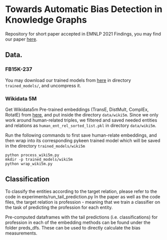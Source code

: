 # Towards Automatic Bias Detection in Knowledge Graphs
Repository for short paper accepted in EMNLP 2021 Findings, you may find our paper [here](
https://aclanthology.org/2021.findings-emnlp.321/).


## Data.
### FB15K-237
You may download our trained models from [here](https://polybox.ethz.ch/index.php/s/pLp8Bmp9abrytIQ) in directory `trained_models/`, and uncompress it.

### Wikidata 5M
Get Wikidata5m Pre-trained embeddings (TransE, DistMult, ComplEx, RotatE) from [here](https://graphvite.io/docs/latest/pretrained_model.html), and put inside the directory `data/wiki5m`. Since we only work around human-related triples, we filtered and saved needed entities and relations as `human_ent_rel_sorted_list.pkl` in directory `data/wiki5m`. 

Run the following commands to first save human-relate embeddings, and then wrap into its corresponding pykeen trained model which will be saved in the directory `trained_models/wiki5m`
```
python process_wiki5m.py
mkdir -p trained_models/wiki5m
python wrap_wiki5m.py
```
## Classification 
To classify the entities according to the target relation, please refer to the code in experiments/run_tail_prediction.py
In the paper as well as the code files, the target relation is profession - meaning that we train a classifier on the task of predicting the profession for each entity. 

Pre-computed dataframes with the tail predictions (i.e. classifications) for profession in each of the embedding methods can be found under the folder preds_dfs. These can be used to directly calculate the bias measurements. 
